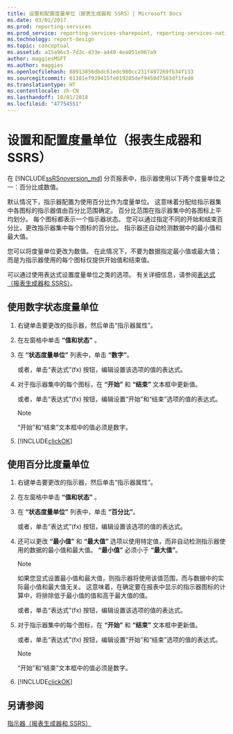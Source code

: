 ```yaml
---
title: 设置和配置度量单位（报表生成器和 SSRS）| Microsoft Docs
ms.date: 03/01/2017
ms.prod: reporting-services
ms.prod_service: reporting-services-sharepoint, reporting-services-native
ms.technology: report-design
ms.topic: conceptual
ms.assetid: a15a96c3-7d2c-433e-a440-4ea051e967a9
author: maggiesMSFT
ms.author: maggies
ms.openlocfilehash: 88913856dbdc61edc980cc231f497269fb34f133
ms.sourcegitcommit: 61381ef939415fe019285def9450d7583df1fed0
ms.translationtype: HT
ms.contentlocale: zh-CN
ms.lasthandoff: 10/01/2018
ms.locfileid: "47754551"
---
```

# <a name="set-and-configure-measurement-units-report-builder-and-ssrs"></a>设置和配置度量单位（报表生成器和 SSRS）
  在 [!INCLUDE[ssRSnoversion_md](../../includes/ssrsnoversion-md.md)] 分页报表中，指示器使用以下两个度量单位之一：百分比或数值。   
    
  默认情况下，指示器配置为使用百分比作为度量单位。 这意味着分配给指示器集中各图标的指示器值由百分比范围确定。 百分比范围在指示器集中的各图标上平均划分。 每个图标都表示一个指示器状态。 您可以通过指定不同的开始和结束百分比，更改指示器集中每个图标的百分比。 指示器还自动检测数据中的最小值和最大值。  
  
 您可以将度量单位更改为数值。 在此情况下，不要为数据指定最小值或最大值；而是为指示器使用的每个图标仅提供开始值和结束值。  
  
 可以通过使用表达式设置度量单位之类的选项。 有关详细信息，请参阅[表达式（报表生成器和 SSRS）](../../reporting-services/report-design/expressions-report-builder-and-ssrs.md)。  
  
## <a name="to-use-the-numeric-state-measurement-unit"></a>使用数字状态度量单位  
  
1.  右键单击要更改的指示器，然后单击“指示器属性”。  
  
2.  在左窗格中单击 **“值和状态”** 。  
  
3.  在 **“状态度量单位”** 列表中，单击 **“数字”**。  
  
     或者，单击“表达式”(fx) 按钮，编辑设置该选项的值的表达式。  
  
4.  对于指示器集中的每个图标，在 **“开始”** 和 **“结束”** 文本框中更新值。  
  
     或者，单击“表达式”(fx) 按钮，编辑设置“开始”和“结束”选项的值的表达式。  
  
    > [!NOTE]  
    >  “开始”和“结束”文本框中的值必须是数字。  
  
5.  [!INCLUDE[clickOK](../../includes/clickok-md.md)]  
  
## <a name="to-use-the-percentage-measurement-unit"></a>使用百分比度量单位  
  
1.  右键单击要更改的指示器，然后单击“指示器属性”。  
  
2.  在左窗格中单击 **“值和状态”** 。  
  
3.  在 **“状态度量单位”** 列表中，单击 **“百分比”**。  
  
     或者，单击“表达式”(fx) 按钮，编辑设置该选项的值的表达式。  
  
4.  还可以更改 **“最小值”** 和 **“最大值”** 选项以使用特定值，而非自动检测指示器使用的数据的最小值和最大值。 **“最小值”** 必须小于 **“最大值”**。  
  
    > [!NOTE]  
    >  如果您显式设置最小值和最大值，则指示器将使用该值范围，而与数据中的实际最小值和最大值无关。 这意味着，在确定要在报表中显示的指示器图标的计算中，将排除低于最小值的值和高于最大值的值。  
  
     或者，单击“表达式”(fx) 按钮，编辑设置该选项的值的表达式。  
  
5.  对于指示器集中的每个图标，在 **“开始”** 和 **“结束”** 文本框中更新值。  
  
     或者，单击“表达式”(fx) 按钮，编辑设置“开始”和“结束”选项的值的表达式。  
  
    > [!NOTE]  
    >  “开始”和“结束”文本框中的值必须是数字。  
  
6.  [!INCLUDE[clickOK](../../includes/clickok-md.md)]  
  
## <a name="see-also"></a>另请参阅  
 [指示器（报表生成器和 SSRS）](../../reporting-services/report-design/indicators-report-builder-and-ssrs.md)  
  
  
